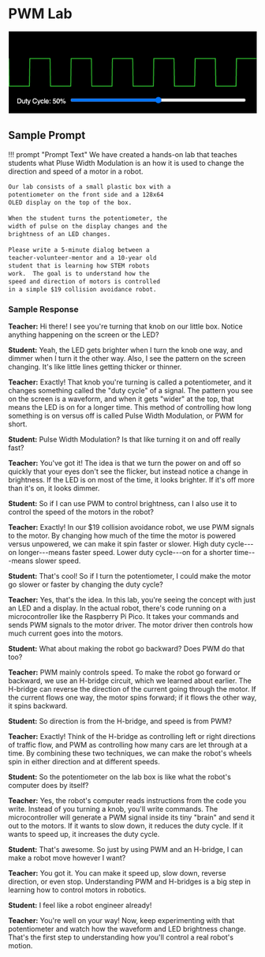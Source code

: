 # PWM Lab

![](../sims/pwm/pwm.png)

## Sample Prompt

!!! prompt "Prompt Text"
    We have created a hands-on lab that teaches
    students what Pluse Width Modulation is
    an how it is used to change the direction
    and speed of a motor in a robot.

    Our lab consists of a small plastic box with a
    potentiometer on the front side and a 128x64
    OLED display on the top of the box.

    When the student turns the potentiometer, the
    width of pulse on the display changes and the
    brightness of an LED changes.

    Please write a 5-minute dialog between a
    teacher-volunteer-mentor and a 10-year old
    student that is learning how STEM robots
    work.  The goal is to understand how the
    speed and direction of motors is controlled
    in a simple $19 collision avoidance robot.

### Sample Response

**Teacher:** Hi there! I see you're turning that knob on our little box. Notice anything happening on the screen or the LED?

**Student:** Yeah, the LED gets brighter when I turn the knob one way, and dimmer when I turn it the other way. Also, I see the pattern on the screen changing. It's like little lines getting thicker or thinner.

**Teacher:** Exactly! That knob you're turning is called a potentiometer, and it changes something called the "duty cycle" of a signal. The pattern you see on the screen is a waveform, and when it gets "wider" at the top, that means the LED is on for a longer time. This method of controlling how long something is on versus off is called Pulse Width Modulation, or PWM for short.

**Student:** Pulse Width Modulation? Is that like turning it on and off really fast?

**Teacher:** You've got it! The idea is that we turn the power on and off so quickly that your eyes don't see the flicker, but instead notice a change in brightness. If the LED is on most of the time, it looks brighter. If it's off more than it's on, it looks dimmer.

**Student:** So if I can use PWM to control brightness, can I also use it to control the speed of the motors in the robot?

**Teacher:** Exactly! In our $19 collision avoidance robot, we use PWM signals to the motor. By changing how much of the time the motor is powered versus unpowered, we can make it spin faster or slower. High duty cycle---on longer---means faster speed. Lower duty cycle---on for a shorter time---means slower speed.

**Student:** That's cool! So if I turn the potentiometer, I could make the motor go slower or faster by changing the duty cycle?

**Teacher:** Yes, that's the idea. In this lab, you're seeing the concept with just an LED and a display. In the actual robot, there's code running on a microcontroller like the Raspberry Pi Pico. It takes your commands and sends PWM signals to the motor driver. The motor driver then controls how much current goes into the motors.

**Student:** What about making the robot go backward? Does PWM do that too?

**Teacher:** PWM mainly controls speed. To make the robot go forward or backward, we use an H-bridge circuit, which we learned about earlier. The H-bridge can reverse the direction of the current going through the motor. If the current flows one way, the motor spins forward; if it flows the other way, it spins backward.

**Student:** So direction is from the H-bridge, and speed is from PWM?

**Teacher:** Exactly! Think of the H-bridge as controlling left or right directions of traffic flow, and PWM as controlling how many cars are let through at a time. By combining these two techniques, we can make the robot's wheels spin in either direction and at different speeds.

**Student:** So the potentiometer on the lab box is like what the robot's computer does by itself?

**Teacher:** Yes, the robot's computer reads instructions from the code you write. Instead of you turning a knob, you'll write commands. The microcontroller will generate a PWM signal inside its tiny "brain" and send it out to the motors. If it wants to slow down, it reduces the duty cycle. If it wants to speed up, it increases the duty cycle.

**Student:** That's awesome. So just by using PWM and an H-bridge, I can make a robot move however I want?

**Teacher:** You got it. You can make it speed up, slow down, reverse direction, or even stop. Understanding PWM and H-bridges is a big step in learning how to control motors in robotics.

**Student:** I feel like a robot engineer already!

**Teacher:** You're well on your way! Now, keep experimenting with that potentiometer and watch how the waveform and LED brightness change. That's the first step to understanding how you'll control a real robot's motion.